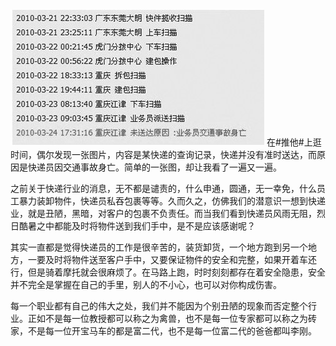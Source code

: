 <img src="/blog/images/career.jpg"/>
在#推他#上逛时间，偶尔发现一张图片，内容是某快递的查询记录，快递并没有准时送达，而原因是快递员因交通事故身亡。简单的一张图，却让我看了一遍又一遍。

之前关于快递行业的消息，无不都是谴责的，什么申通，圆通，无一幸免，什么员工暴力装卸物件，快递员私吞包裹等等。久而久之，仿佛我们的潜意识一想到快递业，就是丑陋，黑暗，对客户的包裹不负责任。而当我们看到快递员风雨无阻，烈日酷暑之中都能及时将物件送到我们手中，是不是应该感谢呢？

其实一直都是觉得快递员的工作是很辛苦的，装货卸货，一个地方跑到另一个地方，一要及时将物件送至客户手中，又要保证物件的安全和完整，如果开着车还行，但是骑着摩托就会很麻烦了。在马路上跑，时时刻刻都存在着安全隐患，安全并不完全是掌握在自己的手里，别人的不小心，也可以对你构成伤害。

每一个职业都有自己的伟大之处，我们并不能因为个别丑陋的现象而否定整个行业。正如不是每一位教授都可以称之为禽兽，也不是每一位专家都可以称之为砖家，不是每一位开宝马车的都是富二代，也不是每一位富二代的爸爸都叫李刚。